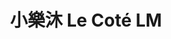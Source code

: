 ---
title: "小樂沐 Le Coté LM"
description: "小樂沐 Le Coté LM"
layout: shop
keywords:
  - 美食競賽
  - 台灣美食
  - 美食精選
datePublished: "2025-06-30"
dateModified: "2025-07-05"
city: "台中市"
district: "西區"
address: "台中市西區存中街59號1樓"
phone: "0423753002"
geo: "24.1411520614352, 120.65891205566719"
google_map: "https://maps.app.goo.gl/nxWL7XRFwTwVDoYu9"
footinder: "https://footinder.com.tw/%e5%8f%b0%e4%b8%ad%e5%b8%82%e8%a5%bf%e5%8d%80/153108/"
official: "https://www.facebook.com/p/%E5%B0%8F%E6%A8%82%E6%B2%90-Le-C%C3%B4t%C3%A9-LM-100064059639626/"
award:
  - name: "500盤"
    year: "2024"
    entries:
      - dishes:
          - "生蠔綠蘆筍"

---